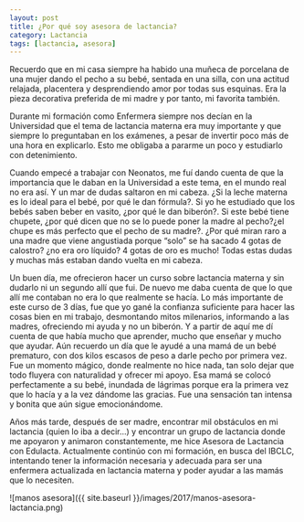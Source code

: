 ```yaml
---
layout: post
title: ¿Por qué soy asesora de lactancia?
category: Lactancia
tags: [lactancia, asesora]
---
```


Recuerdo que en mi casa siempre ha habido una muñeca de porcelana de una mujer dando el pecho a su bebé, sentada en una silla, con una actitud relajada, placentera y desprendiendo amor por todas sus esquinas. Era la pieza decorativa preferida de mi madre y por tanto, mi favorita también.

Durante mi formación como Enfermera siempre nos decían en la Universidad que el tema de lactancia materna era muy importante y que siempre lo preguntaban en los exámenes, a pesar de invertir poco más de una hora en explicarlo. Esto me obligaba a pararme un poco y estudiarlo con detenimiento.

Cuando empecé a trabajar con Neonatos, me fuí dando cuenta de que la importancia que le daban en la Universidad a este tema, en el mundo real no era así. Y un mar de dudas saltaron en mi cabeza.
¿Si la leche materna es lo ideal para el bebé, por qué le dan fórmula?. Si yo he estudiado que los bebés saben beber en vasito, ¿por qué le dan biberón?. Si este bebé tiene chupete, ¿por qué dicen que no se lo puede poner la madre al pecho?¿el chupe es más perfecto que el pecho de su madre?. ¿Por qué miran raro a una madre que viene angustiada porque “solo” se ha sacado 4 gotas de calostro? ¿no era oro líquido? 4 gotas de oro es mucho!
Todas estas dudas y muchas más estaban dando vuelta en mi cabeza.

Un buen día, me ofrecieron hacer un curso sobre lactancia materna y sin dudarlo ni un segundo allí que fui. De nuevo me daba cuenta de que lo que allí me contaban no era lo que realmente se hacía. Lo más importante de este curso de 3 días, fue que yo gané la confianza suficiente para hacer las cosas bien en mi trabajo, desmontando mitos milenarios, informando a las madres, ofreciendo mi ayuda y no un biberón.
Y a partir de aquí me dí cuenta de que había mucho que aprender, mucho que enseñar y mucho que ayudar.
Aún recuerdo un día que le ayudé a una mamá de un bebé prematuro, con dos kilos escasos de peso a darle pecho por primera vez. Fue un momento mágico, donde realmente no hice nada, tan solo dejar que todo fluyera con naturalidad y ofrecer mi apoyo. Esa mamá se colocó perfectamente a su bebé, inundada de lágrimas porque era la primera vez que lo hacía y a la vez dándome las gracias. Fue una sensación tan intensa y bonita que aún sigue emocionándome.

Años más tarde, después de ser madre, encontrar mil obstáculos en mi lactancia (quien lo iba a decir…) y encontrar un grupo de lactancia donde me apoyaron y animaron constantemente, me hice Asesora de Lactancia con Edulacta.
Actualmente continúo con mi formación, en busca del IBCLC, intentando tener la información necesaria y adecuada para ser una enfermera actualizada en lactancia materna y  poder ayudar a las mamás que lo necesiten.


![manos asesora]({{ site.baseurl }}/images/2017/manos-asesora-lactancia.png)
